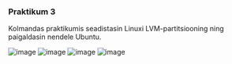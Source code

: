 ### Praktikum 3
Kolmandas praktikumis seadistasin Linuxi LVM-partitsiooning ning paigaldasin nendele Ubuntu.

![image](https://github.com/user-attachments/assets/03b101fa-5d21-4516-9aaa-5d1358bb4a35)
![image](https://github.com/user-attachments/assets/34628d3d-862f-48dc-a523-3785815dae4a)
![image](https://github.com/user-attachments/assets/fa1330ac-5009-4040-b99e-09ce9be353a0)
![image](https://github.com/user-attachments/assets/a7ff53f0-b636-4ff2-80b7-99d9a6422088)
